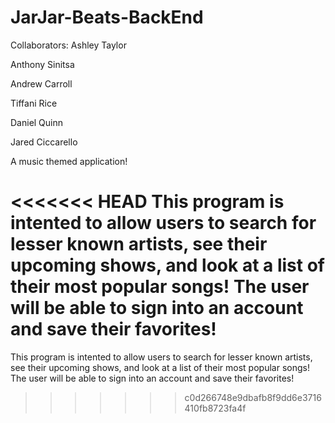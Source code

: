 # JarJar-Beats-BackEnd

Collaborators:
Ashley Taylor

Anthony Sinitsa

Andrew Carroll

Tiffani Rice

Daniel Quinn

Jared Ciccarello

A music themed application! 

<<<<<<< HEAD
This program is intented to allow users to search for lesser known artists, see their upcoming shows, and look at a list of their most popular songs! The user will be able to sign into an account and save their favorites!
=======
This program is intented to allow users to search for lesser known artists, see their upcoming shows, and look at a list of their most popular songs! The user will be able to sign into an account and save their favorites!
>>>>>>> c0d266748e9dbafb8f9dd6e3716410fb8723fa4f
